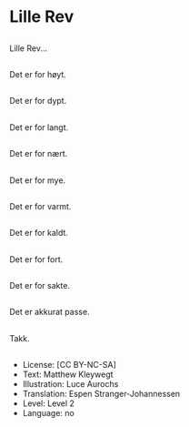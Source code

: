 # Lille Rev

##
Lille Rev...

##
Det er for høyt.

##
Det er for dypt.

##
Det er for langt.

##
Det er for nært.

##
Det er for mye.

##
Det er for varmt.

##
Det er for kaldt.

##
Det er for fort.

##
Det er for sakte.

##
Det er akkurat passe.

##
Takk.

##
* License: [CC BY-NC-SA]
* Text: Matthew Kleywegt
* Illustration: Luce Aurochs
* Translation: Espen Stranger-Johannessen
* Level: Level 2
* Language: no
